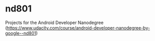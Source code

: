 # nd801
Projects for the Android Developer Nanodegree (https://www.udacity.com/course/android-developer-nanodegree-by-google--nd801)
